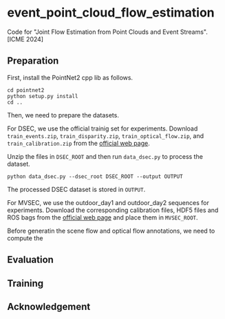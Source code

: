 # event_point_cloud_flow_estimation
Code for "Joint Flow Estimation from Point Clouds and Event Streams". [ICME 2024]

## Preparation
First, install the PointNet2 cpp lib as follows.
```
cd pointnet2
python setup.py install
cd ..
```
Then, we need to prepare the datasets.

For DSEC, we use the official trainig set for experiments. Download `train_events.zip`, `train_disparity.zip`, `train_optical_flow.zip`, and `train_calibration.zip` from the [official web page](https://dsec.ifi.uzh.ch/dsec-datasets/download/).

Unzip the files in `DSEC_ROOT` and then run `data_dsec.py` to process the dataset.
```
python data_dsec.py --dsec_root DSEC_ROOT --output OUTPUT
```
The processed DSEC dataset is stored in `OUTPUT`.

For MVSEC, we use the outdoor_day1 and outdoor_day2 sequences for experiments. Download the corresponding calibration files, HDF5 files and ROS bags from the [official web page](https://daniilidis-group.github.io/mvsec/download/) and place them in `MVSEC_ROOT`.

Before generatin the scene flow and optical flow annotations, we need to compute the 
## Evaluation
## Training
## Acknowledgement
